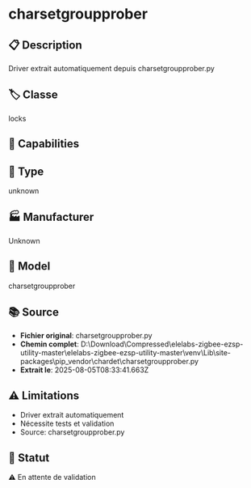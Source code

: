# charsetgroupprober

## 📋 Description
Driver extrait automatiquement depuis charsetgroupprober.py

## 🏷️ Classe
locks

## 🔧 Capabilities


## 📡 Type
unknown

## 🏭 Manufacturer
Unknown

## 📱 Model
charsetgroupprober

## 📚 Source
- **Fichier original**: charsetgroupprober.py
- **Chemin complet**: D:\Download\Compressed\elelabs-zigbee-ezsp-utility-master\elelabs-zigbee-ezsp-utility-master\venv\Lib\site-packages\pip\_vendor\chardet\charsetgroupprober.py
- **Extrait le**: 2025-08-05T08:33:41.663Z

## ⚠️ Limitations
- Driver extrait automatiquement
- Nécessite tests et validation
- Source: charsetgroupprober.py

## 🚀 Statut
⚠️ En attente de validation
